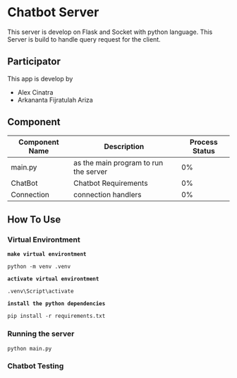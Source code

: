 # Chatbot Server

This server is develop on Flask and Socket with python language. This Server is build to handle query request for the client.

## Participator
This app is develop by

- Alex Cinatra
- Arkananta Fijratulah Ariza

## Component

| Component Name | Description | Process Status |
| - | - | - |
| main.py | as the main program to run the server | 0% |
| ChatBot | Chatbot Requirements | 0% |
| Connection | connection handlers | 0% |


## How To Use

### Virtual Environtment

**`make virtual environtment`**

    python -m venv .venv

**`activate virtual environtment`**

    .venv\Script\activate

**`install the python dependencies`**

    pip install -r requirements.txt

### Running the server

    python main.py

### Chatbot Testing